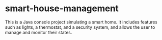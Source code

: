 # smart-house-management
This is a Java console project simulating a smart home. It includes features such as lights, a thermostat, and a security system, and allows the user to manage and monitor their states.
